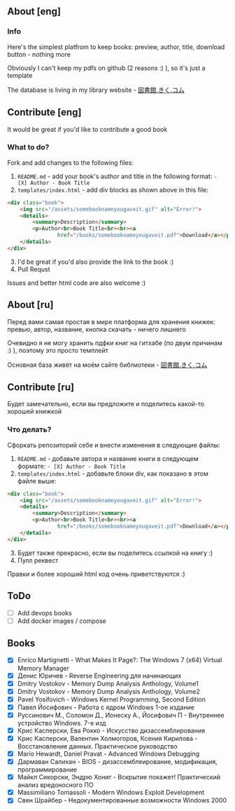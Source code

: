 ## About [eng]
### Info
Here's the simplest platfrom to keep books: preview, author, title, download button - nothing more

Obviously I can't keep my pdfs on github (2 reasons :) ), so it's just a template 

The database is living in my library website - [図書館.きく.コム](図書館.きく.コム)


## Contribute [eng]
It would be great if you'd like to contribute a good book

### What to do?
Fork and add changes to the following files:
1) ```README.md``` - add your book's author and title in the following format:
```- [X] Author - Book Title```
2) ```templates/index.html``` - add div blocks as shown above in this file:
```html
<div class="book">
    <img src="/assets/somebooknameyougaveit.gif" alt="Error!">
    <details>
        <summary>Description</summary>
        <p>Author<br>Book Title<br><br><a
                href="/books/somebooknameyougaveit.pdf">Download</a></p>
    </details>
</div>
```
3) I'd be great if you'd also provide the link to the book :)
4) Pull Requst

Issues and better html code are also welcome :)

## About [ru]
Перед вами самая простая в мире платформа для хранения книжек: превью, автор, название, кнопка скачать - ничего лишнего

Очевидно я не могу хранить пдфки книг на гитхабе (по двум причинам :) ), поэтому это просто темплейт

Основная база живёт на моём сайте библиотеки - [図書館.きく.コム](図書館.きく.コム)

## Contribute [ru]
Будет замечательно, если вы предложите и поделитесь какой-то хорошей книжкой

### Что делать?
Сфоркать репозиторий себе и внести изменения в следующие файлы:
1) ```README.md``` - добавьте автора и название книги в следующем формате:
```- [X] Author - Book Title```
2) ```templates/index.html``` - добавьте блоки div, как показано в этом файле выше:
```html
<div class="book">
    <img src="/assets/somebooknameyougaveit.gif" alt="Error!">
    <details>
        <summary>Description</summary>
        <p>Author<br>Book Title<br><br><a
                href="/books/somebooknameyougaveit.pdf">Download</a></p>
    </details>
</div>
```
3) Будет также прекрасно, если вы поделитесь ссылкой на книгу :)
4) Пулл реквест

Правки и более хороший html код очень приветствуются :)

## ToDo
- [ ] Add devops books
- [ ] Add docker images / compose

## Books

- [X] Enrico Martignetti - What Makes It Page?: The Windows 7 (x64) Virtual Memory Manager
- [X] Денис Юричев - Reverse Engineering для начинающих
- [X] Dmitry Vostokov - Memory Dump Analysis Anthology, Volume1
- [X] Dmitry Vostokov - Memory Dump Analysis Anthology, Volume2
- [X] Pavel Yosifovich - Windows Kernel Programming, Second Edition
- [X] Павел Йосифович - Работа с ядром Windows 1-ое издание
- [X] Руссинович М., Соломон Д., Ионеску А., Йосифович П - Внутреннее устройство Windows. 7-е изд
- [X] Крис Касперски, Ева Рокко - Искусство дизассемблирования
- [X] Крис Касперски, Валентин Холмогоров, Ксения Кирилова - Восстановление данных. Практическое руководство
- [X] Mario Hewardt, Daniel Pravat - Advanced Windows Debugging 
- [X] Дармаван Салихан - BIOS - дизассемблеирование, модификация, программирование
- [X] Майкл Сикорски, Эндрю Хониг - Вскрытие покажет! Практический анализ вредоносного ПО
- [X] Massimiliano Tomassoli - Modern Windows Exploit Development
- [X] Свен Шрайбер - Недокументированные возможности Windows 2000
